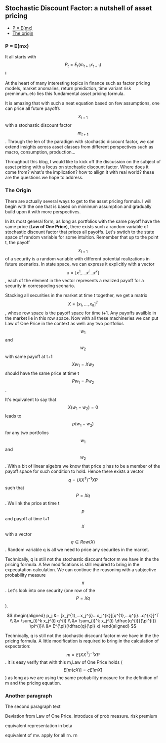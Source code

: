 #

## Stochastic Discount Factor: a nutshell of asset pricing 


- [P = E(mx)](#introduction)
- [The origin](#ma)


### P = E(mx) <a name="introduction"></a>

It all starts with $$P_t = E_t(m_{t+1}x_{t+1})$$! 

At the heart of many interesting topics in finance such as factor pricing models, market anomalies, return preidiction, time variant risk premimum..etc lies this fundamental asset pricing formula. 

It is amazing that with such a neat equation based on few assumptions, one can price all future payoffs $$x_{t+1}$$ with a stochastic discount factor $$m_{t+1}$$. Through the len of the paradigm with stochastic discount factor, we can extend insights across asset classes from different perspectives such as macro, consumption, production... 

Throughout this blog, I would like to kick off the discussion on the subject of asset pricing with a focus on stochastic discount factor. Where does it come from? what's the implication? how to allign it with real world? these are the questions we hope to address. 


### The Origin <a name="ma"></a>

There are actually several ways to get to the asset pricing formula. I will begin with the one that is based on mimimum assumption and gradually build upon it with more perspectives. 

In its most general form, as long as portfolios with the same payoff have the same price (**Law of One Price**), there exists such a random variable of stochastic discount factor that prices all payoffs. Let's swtich to the state space of random variable for some intuition. Remember that up to the point t, the payoff $$x_{t+1}$$ of a security is a random variable with different potential realizations in future scenarios. In state space, we can express it explicitly with a vector $$x = [x^{1},...x^{i}...x^{k}]$$, each of the element in the vector represents a realized payoff for a security in correspoding scenario. 

Stacking all securities in the market at time t together, we get a matrix $$X = [x_1, ... , x_n]^T$$, whose row space is the payoff space for time t+1. Any payoffs availble in the market lie in this row space. Now with all these machineries we can put Law of One Price in the context as well: any two portfolios $$w_1$$ and $$w_2$$ with same payoff at t+1 $$Xw_1 = Xw_2$$ should have the same price at time t $$Pw_1 = Pw_2$$. 

It's equivalent to say that $$X(w_1 - w_2) = 0$$ leads to $$p (w_1 - w_2)$$ for any two portfolios $$w_1$$ and $$w_2$$. With a bit of linear algebra we know that price p has to be a member of the payoff space for such condition to hold. Hence there exists a vector $$q = (XX^T)^{-1}XP$$ such that $$P = Xq$$. We link the price at time t $$p$$ and payoff at time t+1 $$X$$ with a vector $$q \in Row(X)$$. Random variable q is all we need to price any securites in the market. 

Technically, q is still not the stochastic discount factor m we have in the the pricing formula. A few modifications is still required to bring in the expecatation calculation. We can continue the reasoning with a subjective probability measure $$\pi$$. Let's look into one security (one row of the $$P = Xq$$).

$$
\begin{aligned}
p_j &= [x_j^{1},...x_j^{i}...x_j^{k}][q^{1},...q^{i}...q^{k}]^T \\
&= \sum_{i}^k x_j^{i} q^{i} \\
&= \sum_{i}^k x_j^{i} \dfrac{q^{i}}{\pi^{i}} \pi^{i}\\
&= E^{\pi}(\dfrac{q}{\pi} x)
\end{aligned}
$$

Technically, q is still not the stochastic discount factor m we have in the the pricing formula. A little modification is required to bring in the calculation of expectation: $$m = E(XX^T)^{-1}XP$$. It is easy verify that with this m,Law of One Price holds ($$E[m(cX)]=cE[mX]$$) as long as we are using the same probability measure for the definition of m and the pricing equation. 



### Another paragraph <a name="paragraph2"></a>
The second paragraph text


Deviation from Law of One Price. introduce of prob measure. risk premium

equivalent representation in beta 

equivalent of mv. apply for all rn.
rn
